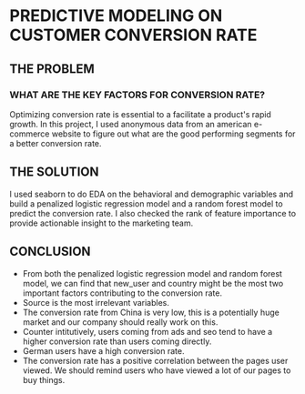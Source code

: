 # PREDICTIVE MODELING ON CUSTOMER CONVERSION RATE

## THE PROBLEM

### WHAT ARE THE KEY FACTORS FOR CONVERSION RATE?

Optimizing conversion rate is essential to a facilitate a product's rapid growth. In this project, I used anonymous data from an american e-commerce website to figure out what are the good performing segments for a better conversion rate.

## THE SOLUTION

I used seaborn to do EDA on the behavioral and demographic variables and build a penalized logistic regression model and a random forest model to predict the conversion rate. I also checked the rank of feature importance to provide actionable insight to the marketing team.

## CONCLUSION

+ From both the penalized logistic regression model and random forest model, we can find that new_user and country might be the most two important factors contributing to the conversion rate.
+ Source is the most irrelevant variables.
+ The conversion rate from China is very low, this is a potentially huge market and our company should really work on this.
+ Counter intitutively, users coming from ads and seo tend to have a higher conversion rate than users coming directly.
+ German users have a high conversion rate.
+ The conversion rate has a positive correlation between the pages user viewed. We should remind users who have viewed a lot of our pages to buy things.